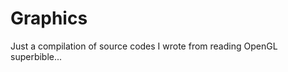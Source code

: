 <h1>Graphics</h1>
<p>Just a compilation of source codes I wrote from reading OpenGL superbible...</p>